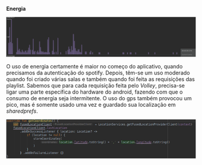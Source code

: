 **Energia**


![](images/Captura%20de%20tela%20de%202019-12-15%2016-21-49.png)


O uso de energia certamente é maior no começo do aplicativo, quando precisamos da autenticação do spotify. Depois, têm-se um uso moderado quando foi criado várias salas e também quando foi feita as requisições das playlist. Sabemos que para cada requisição feita pelo _Volley_, precisa-se ligar uma parte específica do hardware do android, fazendo com que o consumo de energia seja intermitente. O uso do gps também provocou um pico, mas é somente usado uma vez e guardado sua localização em _sharedprefs_.

![](images/local.png)
